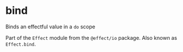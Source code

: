 # bind

Binds an effectful value in a `do` scope

Part of the `Effect` module from the `@effect/io` package. Also known as `Effect.bind`.
